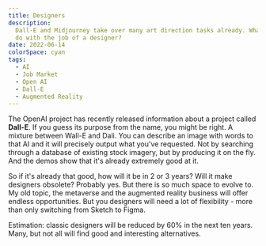 ```yaml
---
title: Designers
description:
  Dall-E and Midjourney take over many art direction tasks already. What does it
  do with the job of a designer?
date: 2022-06-14
colorSpace: cyan
tags:
  - AI
  - Job Market
  - Open AI
  - Dall-E
  - Augmented Reality
---
```


The OpenAI project has recently released information about a project called
**Dall-E**. If you guess its purpose from the name, you might be right. A
mixture between Wall-E and Dali. You can describe an image with words to that AI
and it will precisely output what you've requested. Not by searching through a
database of existing stock imagery, but by producing it on the fly. And the
demos show that it's already extremely good at it.

So if it's already that good, how will it be in 2 or 3 years? Will it make
designers obsolete? Probably yes. But there is so much space to evolve to. My
old topic, the metaverse and the augmented reality business will offer endless
opportunities. But you designers will need a lot of flexibility - more than only
switching from Sketch to Figma.

Estimation: classic designers will be reduced by 60% in the next ten years.
Many, but not all will find good and interesting alternatives.
